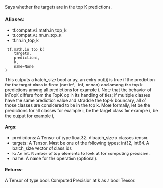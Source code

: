 Says whether the targets are in the top K predictions.
### Aliases:
- tf.compat.v2.math.in_top_k
- tf.compat.v2.nn.in_top_k
- tf.nn.in_top_k

```
 tf.math.in_top_k(
    targets,
    predictions,
    k,
    name=None
)
```
This outputs a batch_size bool array, an entry out[i] is true if the prediction for the target class is finite (not inf, -inf, or nan) and among the top k predictions among all predictions for example i. Note that the behavior of InTopK differs from the TopK op in its handling of ties; if multiple classes have the same prediction value and straddle the top-k boundary, all of those classes are considered to be in the top k.
More formally, let
be the predictions for all classes for example i,
be the target class for example i,
be the output for example i,
#### Args:
- predictions: A Tensor of type float32. A batch_size x classes tensor.
- targets: A Tensor. Must be one of the following types: int32, int64. A batch_size vector of class ids.
- k: An int. Number of top elements to look at for computing precision.
- name: A name for the operation (optional).
#### Returns:
A Tensor of type bool. Computed Precision at k as a bool Tensor.
